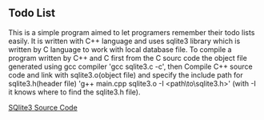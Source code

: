 ## Todo List
This is a simple program aimed to let programers remember their todo lists easily. It is written with C++ language and uses
sqlite3 library which is written by C language to work with local database file. To compile a program written by C++ and C
first from the C sourc code the object file generated using gcc compiler 'gcc sqlite3.c -c', then Compile C++ source code and link with sqlite3.o(object file)
and specify the include path for sqlite3.h(header file) 'g++ main.cpp sqlite3.o -I <path\to\sqlite3.h>' (with -I it knows where to find the sqlite3.h file).

[SQlite3 Source Code](https://www.sqlite.org/download.html)
